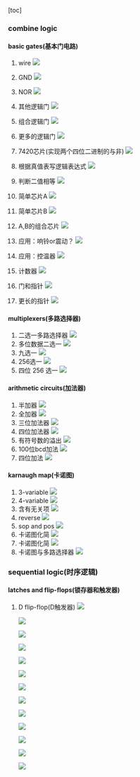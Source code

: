 [toc]
### combine logic
#### basic gates(基本门电路)
1. wire
   ![](2022-09-12-11-35-11.png)
2. GND
   ![](2022-09-12-11-36-39.png)
3. NOR
   ![](2022-09-12-11-39-06.png)
4. 其他逻辑门
   ![](2022-09-12-11-40-55.png)
5. 组合逻辑门
   ![](2022-09-12-11-42-23.png)
6. 更多的逻辑门
   ![](2022-09-12-11-48-35.png)
7. 7420芯片(实现两个四位二进制的与非)
   ![](2022-09-12-11-51-01.png)
8. 根据真值表写逻辑表达式
   ![](2022-09-12-11-58-03.png)
9. 判断二值相等
   ![](2022-09-12-11-59-11.png)
10. 简单芯片A
   ![](2022-09-12-12-00-27.png)
11. 简单芯片B
   ![](2022-09-12-12-01-58.png)

12. A,B的组合芯片
   ![](2022-09-12-12-13-59.png)
13. 应用：响铃or震动？
   ![](2022-09-12-12-23-18.png)
14. 应用：控温器
   ![](2022-09-12-12-38-59.png)
15. 计数器
   ![](2022-09-12-12-48-56.png)
16. 门和指针
   ![](2022-09-12-12-59-54.png)
17. 更长的指针
   ![](2022-09-12-13-06-07.png)

#### multiplexers(多路选择器)
1. 二选一多路选择器
   ![](2022-09-12-16-26-56.png)
2. 多位数据二选一
   ![](2022-09-12-16-28-04.png)
3. 九选一
   ![](2022-09-12-16-39-05.png)
4. 256选一
   ![](2022-09-12-16-40-43.png)
5. 四位 256 选一
   ![](2022-09-12-16-51-10.png)

#### arithmetic circuits(加法器)
1. 半加器
   ![](2022-09-12-16-52-52.png)
2. 全加器
   ![](2022-09-12-16-54-30.png)
3. 三位加法器
   ![](2022-09-12-17-01-26.png)
4. 四位加法器
   ![](2022-09-12-17-03-01.png)
5. 有符号数的溢出
   ![](2022-09-12-18-28-21.png)
6. 100位bcd加法
   ![](2022-09-12-18-30-35.png)
7. 四位加法
   ![](2022-09-12-18-44-28.png)

#### karnaugh map(卡诺图)

1. 3-variable
   ![](2022-09-12-19-00-22.png)
2. 4-variable
   ![](2022-09-12-19-10-38.png)
3. 含有无关项
   ![](2022-09-12-19-13-43.png)
4. reverse
   ![](2022-09-12-19-22-41.png)
5. sop and pos
   ![](2022-09-12-19-49-43.png)
6. 卡诺图化简
   ![](2022-09-14-23-00-42.png)
7. 卡诺图化简
   ![](2022-09-14-23-07-03.png)
8. 卡诺图与多路选择器
   ![](2022-09-14-23-16-52.png)

### sequential logic(时序逻辑)

#### latches and flip-flops(锁存器和触发器)
1. D flip-flop(D触发器)
   ![](2022-09-16-22-11-57.png)

   ![](2022-09-16-22-13-16.png)

   ![](image.png.png)

   ![](2022-09-16-22-31-36.png)

   ![](2022-09-16-22-33-39.png)

   ![](2022-09-16-22-40-37.png)

   ![](2022-09-16-22-45-24.png)

   ![](2022-09-16-22-48-28.png)

   ![](2022-09-16-22-52-56.png)

   ![](2022-09-16-23-04-51.png)

   ![](2022-09-16-23-10-32.png)

   ![](2022-09-16-23-15-58.png)

   ![](2022-09-16-23-22-50.png)



